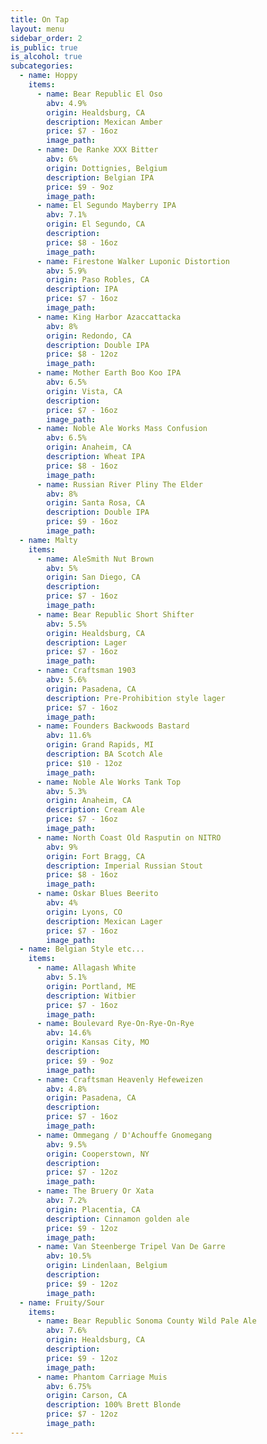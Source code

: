 ```yaml
---
title: On Tap
layout: menu
sidebar_order: 2
is_public: true
is_alcohol: true
subcategories:
  - name: Hoppy
    items:
      - name: Bear Republic El Oso
        abv: 4.9%
        origin: Healdsburg, CA
        description: Mexican Amber
        price: $7 - 16oz
        image_path:
      - name: De Ranke XXX Bitter
        abv: 6%
        origin: Dottignies, Belgium
        description: Belgian IPA
        price: $9 - 9oz
        image_path:
      - name: El Segundo Mayberry IPA
        abv: 7.1%
        origin: El Segundo, CA
        description:
        price: $8 - 16oz
        image_path:
      - name: Firestone Walker Luponic Distortion
        abv: 5.9%
        origin: Paso Robles, CA
        description: IPA
        price: $7 - 16oz
        image_path:
      - name: King Harbor Azaccattacka
        abv: 8%
        origin: Redondo, CA
        description: Double IPA
        price: $8 - 12oz
        image_path:
      - name: Mother Earth Boo Koo IPA
        abv: 6.5%
        origin: Vista, CA
        description:
        price: $7 - 16oz
        image_path:
      - name: Noble Ale Works Mass Confusion
        abv: 6.5%
        origin: Anaheim, CA
        description: Wheat IPA
        price: $8 - 16oz
        image_path:
      - name: Russian River Pliny The Elder
        abv: 8%
        origin: Santa Rosa, CA
        description: Double IPA
        price: $9 - 16oz
        image_path:
  - name: Malty
    items:
      - name: AleSmith Nut Brown
        abv: 5%
        origin: San Diego, CA
        description:
        price: $7 - 16oz
        image_path:
      - name: Bear Republic Short Shifter
        abv: 5.5%
        origin: Healdsburg, CA
        description: Lager
        price: $7 - 16oz
        image_path:
      - name: Craftsman 1903
        abv: 5.6%
        origin: Pasadena, CA
        description: Pre-Prohibition style lager
        price: $7 - 16oz
        image_path:
      - name: Founders Backwoods Bastard
        abv: 11.6%
        origin: Grand Rapids, MI
        description: BA Scotch Ale
        price: $10 - 12oz
        image_path:
      - name: Noble Ale Works Tank Top
        abv: 5.3%
        origin: Anaheim, CA
        description: Cream Ale
        price: $7 - 16oz
        image_path:
      - name: North Coast Old Rasputin on NITRO
        abv: 9%
        origin: Fort Bragg, CA
        description: Imperial Russian Stout
        price: $8 - 16oz
        image_path:
      - name: Oskar Blues Beerito
        abv: 4%
        origin: Lyons, CO
        description: Mexican Lager
        price: $7 - 16oz
        image_path:
  - name: Belgian Style etc...
    items:
      - name: Allagash White
        abv: 5.1%
        origin: Portland, ME
        description: Witbier
        price: $7 - 16oz
        image_path:
      - name: Boulevard Rye-On-Rye-On-Rye
        abv: 14.6%
        origin: Kansas City, MO
        description:
        price: $9 - 9oz
        image_path:
      - name: Craftsman Heavenly Hefeweizen
        abv: 4.8%
        origin: Pasadena, CA
        description:
        price: $7 - 16oz
        image_path:
      - name: Ommegang / D'Achouffe Gnomegang
        abv: 9.5%
        origin: Cooperstown, NY
        description:
        price: $7 - 12oz
        image_path:
      - name: The Bruery Or Xata
        abv: 7.2%
        origin: Placentia, CA
        description: Cinnamon golden ale
        price: $9 - 12oz
        image_path:
      - name: Van Steenberge Tripel Van De Garre
        abv: 10.5%
        origin: Lindenlaan, Belgium
        description:
        price: $9 - 12oz
        image_path:
  - name: Fruity/Sour
    items:
      - name: Bear Republic Sonoma County Wild Pale Ale
        abv: 7.6%
        origin: Healdsburg, CA
        description:
        price: $9 - 12oz
        image_path:
      - name: Phantom Carriage Muis
        abv: 6.75%
        origin: Carson, CA
        description: 100% Brett Blonde
        price: $7 - 12oz
        image_path:
---
```


